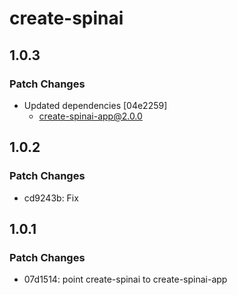 # create-spinai

## 1.0.3

### Patch Changes

- Updated dependencies [04e2259]
  - create-spinai-app@2.0.0

## 1.0.2

### Patch Changes

- cd9243b: Fix

## 1.0.1

### Patch Changes

- 07d1514: point create-spinai to create-spinai-app
